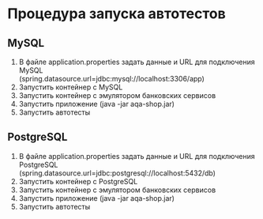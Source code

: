 # Процедура запуска автотестов

## MySQL

1. В файле application.properties задать данные и URL для подключения MySQL   
(spring.datasource.url=jdbc:mysql://localhost:3306/app)
2. Запустить контейнер с MySQL
3. Запустить контейнер с эмулятором банковских сервисов
4. Запустить приложение (java -jar aqa-shop.jar)
5. Запустить автотесты 


## PostgreSQL

1. В файле application.properties задать данные и URL для подключения PostgreSQL   
   (spring.datasource.url=jdbc:postgresql://localhost:5432/db)
2. Запустить контейнер с PostgreSQL
3. Запустить контейнер с эмулятором банковских сервисов
4. Запустить приложение (java -jar aqa-shop.jar)
5. Запустить автотесты 